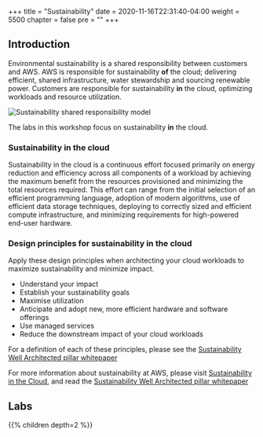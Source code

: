 +++
title = "Sustainability"
date = 2020-11-16T22:31:40-04:00
weight = 5500
chapter = false
pre = ""
+++

## Introduction
Environmental sustainability is a shared responsibility between customers and AWS. AWS is responsible for sustainability **of** the cloud; delivering efficient, shared infrastructure, water stewardship and sourcing renewable power. Customers are responsible for sustainability **in** the cloud, optimizing workloads and resource utilization.

![Sustainability shared responsibility model](/Sustainability/images/sustainability_shared_responsibility.png)

The labs in this workshop focus on sustainability **in** the cloud.

### Sustainability in the cloud
Sustainability in the cloud is a continuous effort focused primarily on energy reduction and efficiency across all components of a workload by achieving the maximum benefit from the resources provisioned and minimizing the total resources required. This effort can range from the initial selection of an efficient programming language, adoption of modern algorithms, use of efficient data storage techniques, deploying to correctly sized and efficient compute infrastructure, and minimizing requirements for high-powered end-user hardware.

### Design principles for sustainability in the cloud
Apply these design principles when architecting your cloud workloads to maximize sustainability and minimize impact.
* Understand your impact
* Establish your sustainability goals
* Maximise utilization
* Anticipate and adopt new, more efficient hardware and software offerings
* Use managed services
* Reduce the downstream impact of your cloud workloads

For a definition of each of these principles, please see the [Sustainability Well Architected pillar whitepaper](https://docs.aws.amazon.com/wellarchitected/latest/sustainability-pillar/sustainability-pillar.html)

For more information about sustainability at AWS, please visit [Sustainability in the Cloud](https://sustainability.aboutamazon.com/environment/the-cloud), and read the [Sustainability Well Architected pillar whitepaper](https://docs.aws.amazon.com/wellarchitected/latest/sustainability-pillar/sustainability-pillar.html)

## Labs
{{% children depth=2 %}}
